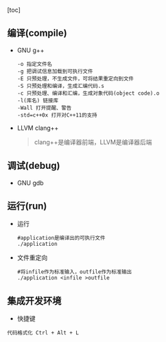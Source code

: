

[toc]

## 编译(compile)

* GNU g++

  ```shell
  -o 指定文件名
  -g 把调试信息加载到可执行文件
  -E 只预处理，不生成文件，可将结果重定向到文件
  -S 只预处理和编译，生成汇编代码.s
  -c 只预处理、编译和汇编，生成对象代码(object code).o
  -l(库名) 链接库
  -Wall 打开提醒、警告
  -std=c++0x 打开对C++11的支持
  ```
  
* LLVM clang++

  > clang++是编译器前端，LLVM是编译器后端

## 调试(debug)

* GNU gdb

## 运行(run)

* 运行

  ```shell
  #application是编译出的可执行文件
  ./application
  ```

* 文件重定向

  ```shell
  #将infile作为标准输入，outfile作为标准输出
  ./application <infile >outfile
  ```


## 集成开发环境

* 快捷键

```
代码格式化 Ctrl + Alt + L
```